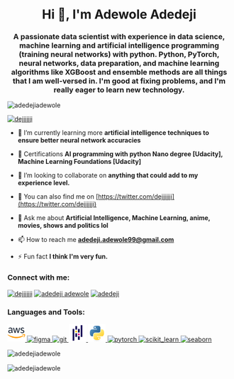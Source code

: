 <h1 align="center">Hi 👋, I'm Adewole Adedeji</h1>
<h3 align="center">A passionate data scientist with experience in data science, machine learning and artificial intelligence programming (training neural networks) with python. Python, PyTorch, neural networks, data preparation, and machine learning algorithms like XGBoost and ensemble methods are all things that I am well-versed in. I'm good at fixing problems, and I'm really eager to learn new technology.</h3>

<p align="left"> <img src="https://komarev.com/ghpvc/?username=adedejiadewole&label=Profile%20views&color=0e75b6&style=flat" alt="adedejiadewole" /> </p>

<p align="left"> <a href="https://twitter.com/dejjjjjji" target="blank"><img src="https://img.shields.io/twitter/follow/dejjjjjji?logo=twitter&style=for-the-badge" alt="dejjjjjji" /></a> </p>

- 🔭 I’m currently learning more **artificial intelligence techniques to ensure better neural network accuracies**

- 📄 Certifications **AI programming with python Nano degree [Udacity], Machine Learning Foundations [Udacity]**

- 👯 I’m looking to collaborate on **anything that could add to my experience level.**

- 📝 You can also find me on [https://twitter.com/dejjjjjji](https://twitter.com/dejjjjjji)

- 💬 Ask me about **Artificial Intelligence, Machine Learning, anime, movies, shows and politics lol**

- 📫 How to reach me **adedeji.adewole99@gmail.com**

- ⚡ Fun fact **I think I'm very fun.**

<h3 align="left">Connect with me:</h3>
<p align="left">
<a href="https://twitter.com/dejjjjjji" target="blank"><img align="center" src="https://raw.githubusercontent.com/rahuldkjain/github-profile-readme-generator/master/src/images/icons/Social/twitter.svg" alt="dejjjjjji" height="30" width="40" /></a>
<a href="https://linkedin.com/in/adedeji adewole" target="blank"><img align="center" src="https://raw.githubusercontent.com/rahuldkjain/github-profile-readme-generator/master/src/images/icons/Social/linked-in-alt.svg" alt="adedeji adewole" height="30" width="40" /></a>
<a href="https://kaggle.com/adedeji" target="blank"><img align="center" src="https://raw.githubusercontent.com/rahuldkjain/github-profile-readme-generator/master/src/images/icons/Social/kaggle.svg" alt="adedeji" height="30" width="40" /></a>
</p>

<h3 align="left">Languages and Tools:</h3>
<p align="left"> <a href="https://aws.amazon.com" target="_blank" rel="noreferrer"> <img src="https://raw.githubusercontent.com/devicons/devicon/master/icons/amazonwebservices/amazonwebservices-original-wordmark.svg" alt="aws" width="40" height="40"/> </a> <a href="https://www.figma.com/" target="_blank" rel="noreferrer"> <img src="https://www.vectorlogo.zone/logos/figma/figma-icon.svg" alt="figma" width="40" height="40"/> </a> <a href="https://git-scm.com/" target="_blank" rel="noreferrer"> <img src="https://www.vectorlogo.zone/logos/git-scm/git-scm-icon.svg" alt="git" width="40" height="40"/> </a> <a href="https://pandas.pydata.org/" target="_blank" rel="noreferrer"> <img src="https://raw.githubusercontent.com/devicons/devicon/2ae2a900d2f041da66e950e4d48052658d850630/icons/pandas/pandas-original.svg" alt="pandas" width="40" height="40"/> </a> <a href="https://www.python.org" target="_blank" rel="noreferrer"> <img src="https://raw.githubusercontent.com/devicons/devicon/master/icons/python/python-original.svg" alt="python" width="40" height="40"/> </a> <a href="https://pytorch.org/" target="_blank" rel="noreferrer"> <img src="https://www.vectorlogo.zone/logos/pytorch/pytorch-icon.svg" alt="pytorch" width="40" height="40"/> </a> <a href="https://scikit-learn.org/" target="_blank" rel="noreferrer"> <img src="https://upload.wikimedia.org/wikipedia/commons/0/05/Scikit_learn_logo_small.svg" alt="scikit_learn" width="40" height="40"/> </a> <a href="https://seaborn.pydata.org/" target="_blank" rel="noreferrer"> <img src="https://seaborn.pydata.org/_images/logo-mark-lightbg.svg" alt="seaborn" width="40" height="40"/> </a> </p>

<p><img align="center" src="https://github-readme-stats.vercel.app/api/top-langs?username=adedejiadewole&show_icons=true&locale=en&layout=compact" alt="adedejiadewole" /></p>

<p><img align="center" src="https://github-readme-streak-stats.herokuapp.com/?user=adedejiadewole&" alt="adedejiadewole" /></p>
